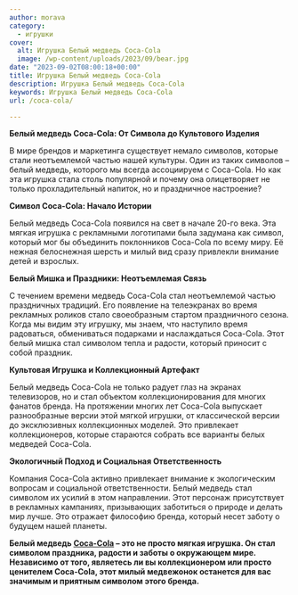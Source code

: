 ```yaml
---
author: morava
category:
  - игрушки
cover:
  alt: Игрушка Белый медведь Coca-Cola
  image: /wp-content/uploads/2023/09/bear.jpg
date: "2023-09-02T08:00:18+00:00"
title: Игрушка Белый медведь Coca-Cola
description: Игрушка Белый медведь Coca-Cola
keywords: Игрушка Белый медведь Coca-Cola
url: /coca-cola/

---
```

**Белый медведь Coca-Cola: От Символа до Культового Изделия**

В мире брендов и маркетинга существует немало символов, которые стали неотъемлемой частью нашей культуры. Один из таких символов – белый медведь, которого мы всегда ассоциируем с Coca-Cola. Но как эта игрушка стала столь популярной и почему она олицетворяет не только прохладительный напиток, но и праздничное настроение?

**Символ Coca-Cola: Начало Истории**

Белый медведь Coca-Cola появился на свет в начале 20-го века. Эта мягкая игрушка с рекламными логотипами была задумана как символ, который мог бы объединить поклонников Coca-Cola по всему миру. Её нежная белоснежная шерсть и милый вид сразу привлекли внимание детей и взрослых.

**Белый Мишка и Праздники: Неотъемлемая Связь**

С течением времени медведь Coca-Cola стал неотъемлемой частью праздничных традиций. Его появление на телеэкранах во время рекламных роликов стало своеобразным стартом праздничного сезона. Когда мы видим эту игрушку, мы знаем, что наступило время радоваться, обмениваться подарками и наслаждаться Coca-Cola. Этот белый мишка стал символом тепла и радости, который приносит с собой праздник.

**Культовая Игрушка и Коллекционный Артефакт**

Белый медведь Coca-Cola не только радует глаз на экранах телевизоров, но и стал объектом коллекционирования для многих фанатов бренда. На протяжении многих лет Coca-Cola выпускает разнообразные версии этой мягкой игрушки, от классической версии до эксклюзивных коллекционных моделей. Это привлекает коллекционеров, которые стараются собрать все варианты белых медведей Coca-Cola.

**Экологичный Подход и Социальная Ответственность**

Компания Coca-Cola активно привлекает внимание к экологическим вопросам и социальной ответственности. Белый медведь стал символом их усилий в этом направлении. Этот персонаж присутствует в рекламных кампаниях, призывающих заботиться о природе и делать мир лучше. Это отражает философию бренда, который несет заботу о будущем нашей планеты.

**Белый медведь [Coca-Cola](https://www.coca-colacompany.com/) – это не просто мягкая игрушка. Он стал символом праздника, радости и заботы о окружающем мире. Независимо от того, являетесь ли вы коллекционером или просто ценителем Coca-Cola, этот милый медвежонок останется для вас значимым и приятным символом этого бренда.**
